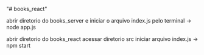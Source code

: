 "# books_react" 

abrir diretorio do books_server e iniciar o arquivo index.js pelo terminal
 -> node app.js
 
abrir diretorio do books_react 
acessar diretorio src 
iniciar arquivo index.js
-> npm start

